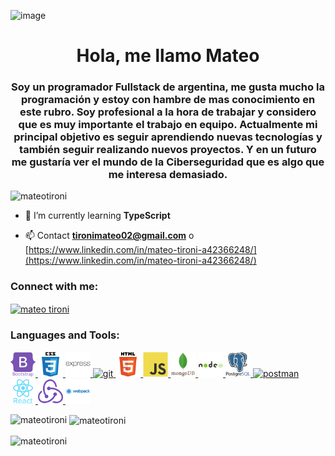 ![image](https://user-images.githubusercontent.com/107437401/200656067-8ad07154-9a27-4a4d-97ab-38d7d46658fb.png)

<h1 align="center">Hola, me llamo Mateo</h1>
<h3 align="center">Soy un programador Fullstack de argentina, me gusta mucho la programación y estoy con hambre de mas conocimiento en este rubro. Soy profesional a la hora de trabajar y considero que es muy importante el trabajo en equipo. Actualmente mi principal objetivo es seguir aprendiendo nuevas tecnologías y también seguir realizando nuevos proyectos. Y en un futuro me gustaría ver el mundo de la Ciberseguridad que es algo que me interesa demasiado.</h3>

<p align="left"> <img src="https://komarev.com/ghpvc/?username=mateotironi&label=Profile%20views&color=0e75b6&style=flat" alt="mateotironi" /> </p>

- 🌱 I’m currently learning **TypeScript**

- 📫 Contact **tironimateo02@gmail.com** o [https://www.linkedin.com/in/mateo-tironi-a42366248/](https://www.linkedin.com/in/mateo-tironi-a42366248/)

<h3 align="left">Connect with me:</h3>
<p align="left">
<a href="https://linkedin.com/in/mateo tironi" target="blank"><img align="center" src="https://raw.githubusercontent.com/rahuldkjain/github-profile-readme-generator/master/src/images/icons/Social/linked-in-alt.svg" alt="mateo tironi" height="30" width="40" /></a>
</p>

<h3 align="left">Languages and Tools:</h3>
<p align="left"> <a href="https://getbootstrap.com" target="_blank" rel="noreferrer"> <img src="https://raw.githubusercontent.com/devicons/devicon/master/icons/bootstrap/bootstrap-plain-wordmark.svg" alt="bootstrap" width="40" height="40"/> </a> <a href="https://www.w3schools.com/css/" target="_blank" rel="noreferrer"> <img src="https://raw.githubusercontent.com/devicons/devicon/master/icons/css3/css3-original-wordmark.svg" alt="css3" width="40" height="40"/> </a> <a href="https://expressjs.com" target="_blank" rel="noreferrer"> <img src="https://raw.githubusercontent.com/devicons/devicon/master/icons/express/express-original-wordmark.svg" alt="express" width="40" height="40"/> </a> <a href="https://git-scm.com/" target="_blank" rel="noreferrer"> <img src="https://www.vectorlogo.zone/logos/git-scm/git-scm-icon.svg" alt="git" width="40" height="40"/> </a> <a href="https://www.w3.org/html/" target="_blank" rel="noreferrer"> <img src="https://raw.githubusercontent.com/devicons/devicon/master/icons/html5/html5-original-wordmark.svg" alt="html5" width="40" height="40"/> </a> <a href="https://developer.mozilla.org/en-US/docs/Web/JavaScript" target="_blank" rel="noreferrer"> <img src="https://raw.githubusercontent.com/devicons/devicon/master/icons/javascript/javascript-original.svg" alt="javascript" width="40" height="40"/> </a> <a href="https://www.mongodb.com/" target="_blank" rel="noreferrer"> <img src="https://raw.githubusercontent.com/devicons/devicon/master/icons/mongodb/mongodb-original-wordmark.svg" alt="mongodb" width="40" height="40"/> </a> <a href="https://nodejs.org" target="_blank" rel="noreferrer"> <img src="https://raw.githubusercontent.com/devicons/devicon/master/icons/nodejs/nodejs-original-wordmark.svg" alt="nodejs" width="40" height="40"/> </a> <a href="https://www.postgresql.org" target="_blank" rel="noreferrer"> <img src="https://raw.githubusercontent.com/devicons/devicon/master/icons/postgresql/postgresql-original-wordmark.svg" alt="postgresql" width="40" height="40"/> </a> <a href="https://postman.com" target="_blank" rel="noreferrer"> <img src="https://www.vectorlogo.zone/logos/getpostman/getpostman-icon.svg" alt="postman" width="40" height="40"/> </a> <a href="https://reactjs.org/" target="_blank" rel="noreferrer"> <img src="https://raw.githubusercontent.com/devicons/devicon/master/icons/react/react-original-wordmark.svg" alt="react" width="40" height="40"/> </a> <a href="https://redux.js.org" target="_blank" rel="noreferrer"> <img src="https://raw.githubusercontent.com/devicons/devicon/master/icons/redux/redux-original.svg" alt="redux" width="40" height="40"/> </a> <a href="https://webpack.js.org" target="_blank" rel="noreferrer"> <img src="https://raw.githubusercontent.com/devicons/devicon/d00d0969292a6569d45b06d3f350f463a0107b0d/icons/webpack/webpack-original-wordmark.svg" alt="webpack" width="40" height="40"/> </a> </p>

<p><img align="left" src="https://github-readme-stats.vercel.app/api/top-langs?username=mateotironi&show_icons=true&locale=en&layout=compact" alt="mateotironi" /></p>

<p>&nbsp;<img align="center" src="https://github-readme-stats.vercel.app/api?username=mateotironi&show_icons=true&locale=en" alt="mateotironi" /></p>

<p><img align="center" src="https://github-readme-streak-stats.herokuapp.com/?user=mateotironi&" alt="mateotironi" /></p>
